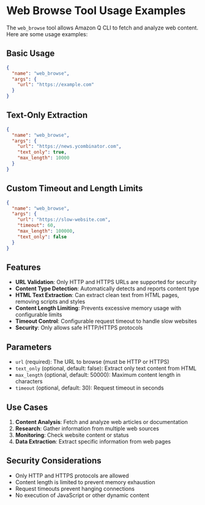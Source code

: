 # Web Browse Tool Usage Examples

The `web_browse` tool allows Amazon Q CLI to fetch and analyze web content. Here are some usage examples:

## Basic Usage

```json
{
  "name": "web_browse",
  "args": {
    "url": "https://example.com"
  }
}
```

## Text-Only Extraction

```json
{
  "name": "web_browse",
  "args": {
    "url": "https://news.ycombinator.com",
    "text_only": true,
    "max_length": 10000
  }
}
```

## Custom Timeout and Length Limits

```json
{
  "name": "web_browse",
  "args": {
    "url": "https://slow-website.com",
    "timeout": 60,
    "max_length": 100000,
    "text_only": false
  }
}
```

## Features

- **URL Validation**: Only HTTP and HTTPS URLs are supported for security
- **Content Type Detection**: Automatically detects and reports content type
- **HTML Text Extraction**: Can extract clean text from HTML pages, removing scripts and styles
- **Content Length Limiting**: Prevents excessive memory usage with configurable limits
- **Timeout Control**: Configurable request timeout to handle slow websites
- **Security**: Only allows safe HTTP/HTTPS protocols

## Parameters

- `url` (required): The URL to browse (must be HTTP or HTTPS)
- `text_only` (optional, default: false): Extract only text content from HTML
- `max_length` (optional, default: 50000): Maximum content length in characters
- `timeout` (optional, default: 30): Request timeout in seconds

## Use Cases

1. **Content Analysis**: Fetch and analyze web articles or documentation
2. **Research**: Gather information from multiple web sources
3. **Monitoring**: Check website content or status
4. **Data Extraction**: Extract specific information from web pages

## Security Considerations

- Only HTTP and HTTPS protocols are allowed
- Content length is limited to prevent memory exhaustion
- Request timeouts prevent hanging connections
- No execution of JavaScript or other dynamic content
